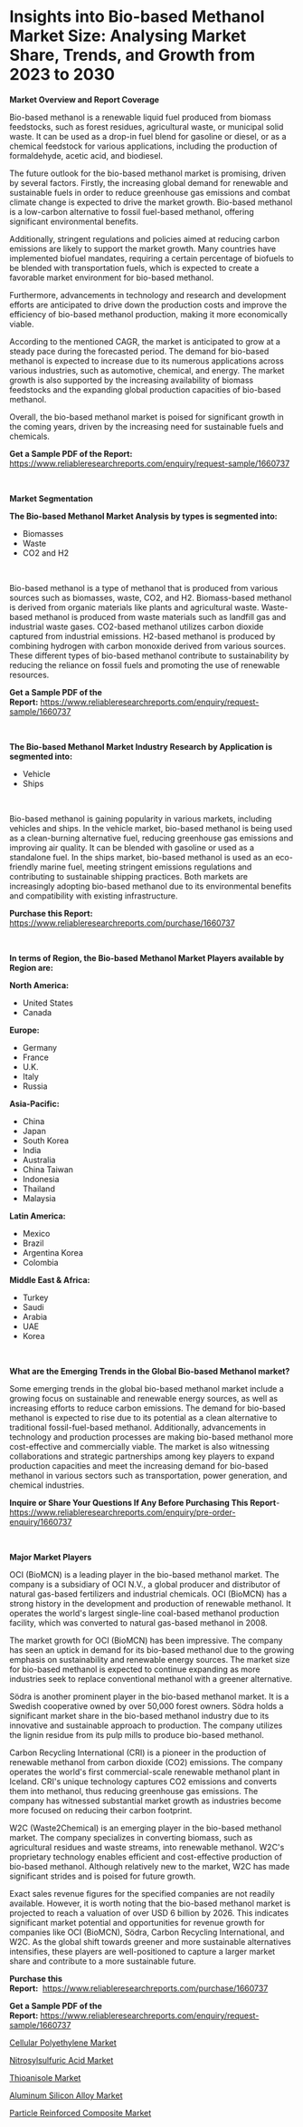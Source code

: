 <p><h1>Insights into Bio-based Methanol Market Size: Analysing Market Share, Trends, and Growth from 2023 to 2030</h1></p><p><strong>Market Overview and Report Coverage</strong></p>
<p><p>Bio-based methanol is a renewable liquid fuel produced from biomass feedstocks, such as forest residues, agricultural waste, or municipal solid waste. It can be used as a drop-in fuel blend for gasoline or diesel, or as a chemical feedstock for various applications, including the production of formaldehyde, acetic acid, and biodiesel. </p><p>The future outlook for the bio-based methanol market is promising, driven by several factors. Firstly, the increasing global demand for renewable and sustainable fuels in order to reduce greenhouse gas emissions and combat climate change is expected to drive the market growth. Bio-based methanol is a low-carbon alternative to fossil fuel-based methanol, offering significant environmental benefits.</p><p>Additionally, stringent regulations and policies aimed at reducing carbon emissions are likely to support the market growth. Many countries have implemented biofuel mandates, requiring a certain percentage of biofuels to be blended with transportation fuels, which is expected to create a favorable market environment for bio-based methanol.</p><p>Furthermore, advancements in technology and research and development efforts are anticipated to drive down the production costs and improve the efficiency of bio-based methanol production, making it more economically viable.</p><p>According to the mentioned CAGR, the market is anticipated to grow at a steady pace during the forecasted period. The demand for bio-based methanol is expected to increase due to its numerous applications across various industries, such as automotive, chemical, and energy. The market growth is also supported by the increasing availability of biomass feedstocks and the expanding global production capacities of bio-based methanol.</p><p>Overall, the bio-based methanol market is poised for significant growth in the coming years, driven by the increasing need for sustainable fuels and chemicals.</p></p>
<p><strong>Get a Sample PDF of the Report:</strong> <a href="https://www.reliableresearchreports.com/enquiry/request-sample/1660737">https://www.reliableresearchreports.com/enquiry/request-sample/1660737</a></p>
<p>&nbsp;</p>
<p><strong>Market Segmentation</strong></p>
<p><strong>The Bio-based Methanol Market Analysis by types is segmented into:</strong></p>
<p><ul><li>Biomasses</li><li>Waste</li><li>CO2 and H2</li></ul></p>
<p>&nbsp;</p>
<p><p>Bio-based methanol is a type of methanol that is produced from various sources such as biomasses, waste, CO2, and H2. Biomass-based methanol is derived from organic materials like plants and agricultural waste. Waste-based methanol is produced from waste materials such as landfill gas and industrial waste gases. CO2-based methanol utilizes carbon dioxide captured from industrial emissions. H2-based methanol is produced by combining hydrogen with carbon monoxide derived from various sources. These different types of bio-based methanol contribute to sustainability by reducing the reliance on fossil fuels and promoting the use of renewable resources.</p></p>
<p><strong>Get a Sample PDF of the Report:</strong>&nbsp;<a href="https://www.reliableresearchreports.com/enquiry/request-sample/1660737">https://www.reliableresearchreports.com/enquiry/request-sample/1660737</a></p>
<p>&nbsp;</p>
<p><strong>The Bio-based Methanol Market Industry Research by Application is segmented into:</strong></p>
<p><ul><li>Vehicle</li><li>Ships</li></ul></p>
<p>&nbsp;</p>
<p><p>Bio-based methanol is gaining popularity in various markets, including vehicles and ships. In the vehicle market, bio-based methanol is being used as a clean-burning alternative fuel, reducing greenhouse gas emissions and improving air quality. It can be blended with gasoline or used as a standalone fuel. In the ships market, bio-based methanol is used as an eco-friendly marine fuel, meeting stringent emissions regulations and contributing to sustainable shipping practices. Both markets are increasingly adopting bio-based methanol due to its environmental benefits and compatibility with existing infrastructure.</p></p>
<p><strong>Purchase this Report:</strong>&nbsp; <a href="https://www.reliableresearchreports.com/purchase/1660737">https://www.reliableresearchreports.com/purchase/1660737</a></p>
<p>&nbsp;</p>
<p><strong>In terms of Region, the Bio-based Methanol Market Players available by Region are:</strong></p>
<p>
    <p> <strong> North America: </strong>
        <ul>
            <li>United States</li>
            <li>Canada</li>
        </ul>
        </p> 
    <p> <strong> Europe: </strong>
        <ul>
            <li>Germany</li>
            <li>France</li>
            <li>U.K.</li>
            <li>Italy</li>
            <li>Russia</li>
        </ul>
        </p> 
    <p> <strong> Asia-Pacific: </strong>
        <ul>
            <li>China</li>
            <li>Japan</li>
            <li>South Korea</li>
            <li>India</li>
            <li>Australia</li>
            <li>China Taiwan</li>
            <li>Indonesia</li>
            <li>Thailand</li>
            <li>Malaysia</li>
        </ul>
        </p> 
    <p> <strong> Latin America: </strong>
        <ul>
            <li>Mexico</li>
            <li>Brazil</li>
            <li>Argentina Korea</li>
            <li>Colombia</li>
        </ul>
        </p> 
    <p> <strong> Middle East & Africa: </strong>
        <ul>
            <li>Turkey</li>
            <li>Saudi</li>
            <li>Arabia</li>
            <li>UAE</li>
            <li>Korea</li>
        </ul>
    </p>
    </p>
<p>&nbsp;</p>
<p><strong>What are the Emerging Trends in the Global Bio-based Methanol market?</strong></p>
<p><p>Some emerging trends in the global bio-based methanol market include a growing focus on sustainable and renewable energy sources, as well as increasing efforts to reduce carbon emissions. The demand for bio-based methanol is expected to rise due to its potential as a clean alternative to traditional fossil-fuel-based methanol. Additionally, advancements in technology and production processes are making bio-based methanol more cost-effective and commercially viable. The market is also witnessing collaborations and strategic partnerships among key players to expand production capacities and meet the increasing demand for bio-based methanol in various sectors such as transportation, power generation, and chemical industries.</p></p>
<p><strong>Inquire or Share Your Questions If Any Before Purchasing This Report</strong>- <a href="https://www.reliableresearchreports.com/enquiry/pre-order-enquiry/1660737">https://www.reliableresearchreports.com/enquiry/pre-order-enquiry/1660737</a></p>
<p>&nbsp;</p>
<p><strong>Major Market Players</strong></p>
<p><p>OCI (BioMCN) is a leading player in the bio-based methanol market. The company is a subsidiary of OCI N.V., a global producer and distributor of natural gas-based fertilizers and industrial chemicals. OCI (BioMCN) has a strong history in the development and production of renewable methanol. It operates the world's largest single-line coal-based methanol production facility, which was converted to natural gas-based methanol in 2008.</p><p>The market growth for OCI (BioMCN) has been impressive. The company has seen an uptick in demand for its bio-based methanol due to the growing emphasis on sustainability and renewable energy sources. The market size for bio-based methanol is expected to continue expanding as more industries seek to replace conventional methanol with a greener alternative.</p><p>Södra is another prominent player in the bio-based methanol market. It is a Swedish cooperative owned by over 50,000 forest owners. Södra holds a significant market share in the bio-based methanol industry due to its innovative and sustainable approach to production. The company utilizes the lignin residue from its pulp mills to produce bio-based methanol.</p><p>Carbon Recycling International (CRI) is a pioneer in the production of renewable methanol from carbon dioxide (CO2) emissions. The company operates the world's first commercial-scale renewable methanol plant in Iceland. CRI's unique technology captures CO2 emissions and converts them into methanol, thus reducing greenhouse gas emissions. The company has witnessed substantial market growth as industries become more focused on reducing their carbon footprint.</p><p>W2C (Waste2Chemical) is an emerging player in the bio-based methanol market. The company specializes in converting biomass, such as agricultural residues and waste streams, into renewable methanol. W2C's proprietary technology enables efficient and cost-effective production of bio-based methanol. Although relatively new to the market, W2C has made significant strides and is poised for future growth.</p><p>Exact sales revenue figures for the specified companies are not readily available. However, it is worth noting that the bio-based methanol market is projected to reach a valuation of over USD 6 billion by 2026. This indicates significant market potential and opportunities for revenue growth for companies like OCI (BioMCN), Södra, Carbon Recycling International, and W2C. As the global shift towards greener and more sustainable alternatives intensifies, these players are well-positioned to capture a larger market share and contribute to a more sustainable future.</p></p>
<p><strong>Purchase this Report:</strong>&nbsp;&nbsp;<a href="https://www.reliableresearchreports.com/purchase/1660737">https://www.reliableresearchreports.com/purchase/1660737</a></p>
<p></p>
<p><strong>Get a Sample PDF of the Report:</strong>&nbsp;<a href="https://www.reliableresearchreports.com/enquiry/request-sample/1660737">https://www.reliableresearchreports.com/enquiry/request-sample/1660737</a></p>
<p><p><a href="https://medium.com/@scottford2001/cellular-polyethylene-market-size-market-outlook-and-market-forecast-2023-to-2030-73eb93bf6f40">Cellular Polyethylene Market</a></p><p><a href="https://medium.com/@bobbyrobinson56/nitrosylsulfuric-acid-market-outlook-industry-overview-and-forecast-2023-to-2030-88547ef8c7a3">Nitrosylsulfuric Acid Market</a></p><p><a href="https://medium.com/@jqgvpygpb56374/thioanisole-market-the-key-to-successful-business-strategy-forecast-till-2030-792c6701354a">Thioanisole Market</a></p><p><a href="https://medium.com/@dennisoliver07/aluminum-silicon-alloy-market-furnishes-information-on-market-share-market-trends-and-market-fdae748c4213">Aluminum Silicon Alloy Market</a></p><p><a href="https://medium.com/@jamesromero59/particle-reinforced-composite-market-insight-market-trends-growth-forecasted-from-2023-to-2030-0ee745c02cbc">Particle Reinforced Composite Market</a></p></p>